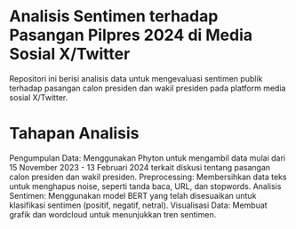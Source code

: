 # Analisis Sentimen terhadap Pasangan Pilpres 2024 di Media Sosial X/Twitter
Repositori ini berisi analisis data untuk mengevaluasi sentimen publik terhadap pasangan calon presiden dan wakil presiden pada platform media sosial X/Twitter. 

# Tahapan Analisis
Pengumpulan Data: Menggunakan Phyton untuk mengambil data mulai dari 15 November 2023 - 13 Februari 2024 terkait diskusi tentang pasangan calon presiden dan wakil presiden.
Preprocessing: Membersihkan data teks untuk menghapus noise, seperti tanda baca, URL, dan stopwords.
Analisis Sentimen: Menggunakan model BERT yang telah disesuaikan untuk klasifikasi sentimen (positif, negatif, netral).
Visualisasi Data: Membuat grafik dan wordcloud untuk menunjukkan tren sentimen.
